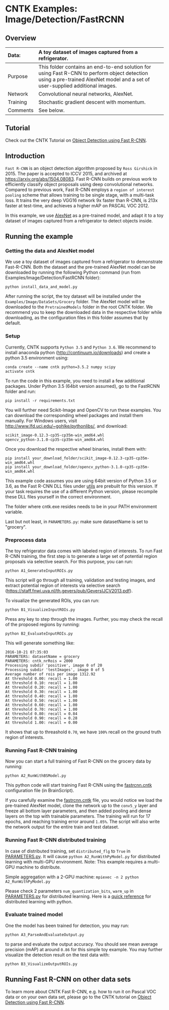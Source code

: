 # CNTK Examples: Image/Detection/FastRCNN

## Overview

|Data:     |A toy dataset of images captured from a refrigerator.
|:---------|:---
|Purpose   |This folder contains an end-to-end solution for using Fast R-CNN to perform object detection using a pre-trained AlexNet model and a set of user-supplied additional images.
|Network   |Convolutional neural networks, AlexNet.
|Training  |Stochastic gradient descent with momentum.
|Comments  |See below.

## Tutorial

Check out the CNTK Tutorial on [Object Detection using Fast R-CNN](https://docs.microsoft.com/en-us/cognitive-toolkit/Object-Detection-using-Fast-R-CNN).

## Introduction

`Fast R-CNN` is an object detection algorithm proposed by `Ross Girshick` in 2015. The paper is accepted to ICCV 2015, and archived at https://arxiv.org/abs/1504.08083. Fast R-CNN builds on previous work to efficiently classify object proposals using deep convolutional networks. Compared to previous work, Fast R-CNN employs a `region of interest pooling` scheme that allows training to be single stage, with a multi-task loss. It trains the very deep VGG16 network 9x faster than R-CNN, is 213x faster at test-time, and achieves a higher mAP on PASCAL VOC 2012.

In this example, we use [AlexNet](../../../../../PretrainedModels) as a pre-trained model, and adapt it to a toy dataset of images captured from a refrigerator to detect objects inside.

## Running the example

### Getting the data and AlexNet model

We use a toy dataset of images captured from a refrigerator to demonstrate Fast-R-CNN. Both the dataset and the pre-trained AlexNet model can be downloaded by running the following Python command (run from Examples/Image/Detection/FastRCNN folder):

`python install_data_and_model.py`

After running the script, the toy dataset will be installed under the `Examples/Image/DataSets/Grocery` folder. The AlexNet model will be downloaded to the `PretrainedModels` folder in the root CNTK folder. We recommend you to keep the downloaded data in the respective folder while downloading, as the configuration files in this folder assumes that by default.

### Setup

Currently, CNTK supports `Python 3.5` and `Python 3.6`. We recommend to install anaconda python (http://continuum.io/downloads) and create a python 3.5 environment using: 
```
conda create --name cntk python=3.5.2 numpy scipy
activate cntk
```
To run the code in this example, you need to install a few additional packages. Under Python 3.5 (64bit version assumed), go to the FastRCNN folder and run:
```
pip install -r requirements.txt
```
You will further need Scikit-Image and OpenCV to run these examples. You can download the corresponding wheel packages and install them manually. For Windows users, visit http://www.lfd.uci.edu/~gohlke/pythonlibs/, and download:

    scikit_image-0.12.3-cp35-cp35m-win_amd64.whl  
    opencv_python-3.1.0-cp35-cp35m-win_amd64.whl

Once you download the respective wheel binaries, install them with:

`pip install your_download_folder/scikit_image-0.12.3-cp35-cp35m-win_amd64.whl`  
`pip install your_download_folder/opencv_python-3.1.0-cp35-cp35m-win_amd64.whl`

This example code assumes you are using 64bit version of Python 3.5 or 3.6, as the Fast R-CNN DLL files under [utils](./fastRCNN/utils) are prebuilt for this version. If your task requires the use of a different Python version, please recompile these DLL files yourself in the correct environment. 

The folder where cntk.exe resides needs to be in your PATH environment variable.

Last but not least, in `PARAMETERS.py`: make sure datasetName is set to "grocery".

### Preprocess data

The toy refrigerator data comes with labeled region of interests. To run Fast R-CNN training, the first step is to generate a large set of potential region proposals via selective search. For this purpose, you can run:

`python A1_GenerateInputROIs.py`

This script will go through all training, validation and testing images, and extract potential region of interests via selective search (https://staff.fnwi.uva.nl/th.gevers/pub/GeversIJCV2013.pdf).

To visualize the generated ROIs, you can run:

`python B1_VisualizeInputROIs.py`

Press any key to step through the images. Further, you may check the recall of the proposed regions by running:

`python B2_EvaluateInputROIs.py`

This will generate something like:

    2016-10-21 07:35:03  
    PARAMETERS: datasetName = grocery  
    PARAMETERS: cntk_nrRois = 2000  
    Processing subdir 'positive', image 0 of 20  
    Processing subdir 'testImages', image 0 of 5  
    Average number of rois per image 1312.92  
    At threshold 0.00: recall = 1.00  
    At threshold 0.10: recall = 1.00  
    At threshold 0.20: recall = 1.00  
    At threshold 0.30: recall = 1.00  
    At threshold 0.40: recall = 1.00  
    At threshold 0.50: recall = 1.00  
    At threshold 0.60: recall = 1.00  
    At threshold 0.70: recall = 1.00  
    At threshold 0.80: recall = 0.84  
    At threshold 0.90: recall = 0.28  
    At threshold 1.00: recall = 0.00  

It shows that up to threashold `0.70`, we have `100%` recall on the ground truth region of interests.

### Running Fast R-CNN training

Now you can start a full training of Fast R-CNN on the grocery data by running:

`python A2_RunWithBSModel.py`

This python code will start training Fast R-CNN using the [fastrcnn.cntk](./fastrcnn.cntk) configuration file (in BrainScript).

If you carefully examine the [fastrcnn.cntk](./fastrcnn.cntk) file, you would notice we load the pre-trained AlexNet model, clone the network up to the `conv5_y` layer and freeze all bottom layer parameters, and then added pooling and dense layers on the top with trainable parameters. The training will run for 17 epochs, and reaching training error around `1.05%`. The script will also write the network output for the entire train and test dataset.

### Running Fast R-CNN distributed training

In case of distributed training, set `distributed_flg` to `True` in [PARAMETERS.py](./PARAMETERS.py).
It will cause `python A2_RunWithPyModel.py` for distributed learning with multi-GPU environment.
Note: This example requires a multi-GPU machine to distribute.

Simple aggregation with a 2-GPU machine:
`mpiexec -n 2 python A2_RunWithPyModel.py`

Please check 2 parameters `num_quantization_bits`, `warm_up` in [PARAMETERS.py](./PARAMETERS.py) for distributed learning.
Here is a [quick reference](https://docs.microsoft.com/en-us/cognitive-toolkit/Multiple-GPUs-and-machines#2-configuring-parallel-training-in-cntk-in-python) for distributed learning with python.

### Evaluate trained model

One the model has been trained for detection, you may run:

`python A3_ParseAndEvaluateOutput.py`

to parse and evaluate the output accuracy. You should see mean average precision (mAP) at around `0.86` for this simple toy example. You may further visualize the detection result on the test data with:

`python B3_VisualizeOutputROIs.py`

## Running Fast R-CNN on other data sets

To learn more about CNTK Fast R-CNN, e.g. how to run it on Pascal VOC data or on your own data set, please go to the CNTK tutorial on [Object Detection using Fast R-CNN](https://docs.microsoft.com/en-us/cognitive-toolkit/Object-Detection-using-Fast-R-CNN).
